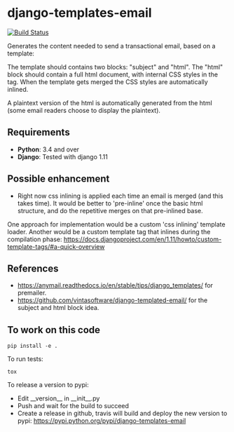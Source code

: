 django-templates-email
======================

[![Build Status](https://travis-ci.org/skioo/django-templates-email.svg?branch=master)](https://travis-ci.org/skioo/django-templates-email)


Generates the content needed to send a transactional email, based on a template:

The template should contains two blocks: "subject" and "html". The "html" block should contain a full html document,
with internal CSS styles in the <head> tag. When the template gets merged the CSS styles are automatically inlined.

A plaintext version of the html is automatically generated from the html (some email readers choose to display the plaintext).


Requirements
------------

* **Python**: 3.4 and over
* **Django**: Tested with django 1.11


Possible enhancement
--------------------
- Right now css inlining is applied each time an email is merged (and this takes time).
It would be better to 'pre-inline' once the basic html structure, and do the repetitive merges on that pre-inlined base.

One approach for implementation would be a custom 'css inlining' template loader.
Another would be a custom template tag that inlines during the compilation phase: https://docs.djangoproject.com/en/1.11/howto/custom-template-tags/#a-quick-overview


References
----------
- https://anymail.readthedocs.io/en/stable/tips/django_templates/ for premailer.
- https://github.com/vintasoftware/django-templated-email/ for the subject and html block idea.


To work on this code
--------------------

    pip install -e .

To run tests:

    tox

To release a version to pypi:
- Edit \_\_version\_\_ in \_\_init\_\_.py
- Push and wait for the build to succeed
- Create a release in github, travis will build and deploy the new version to pypi: https://pypi.python.org/pypi/django-templates-email

